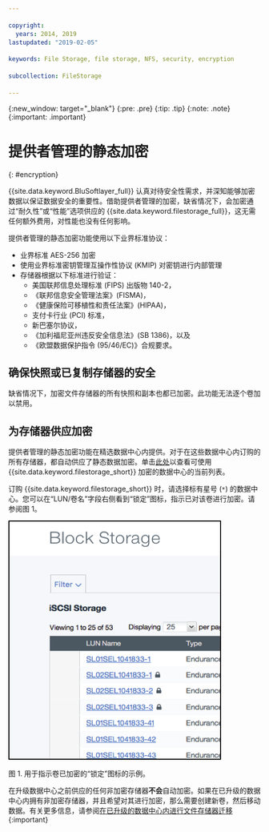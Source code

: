 ```yaml
---

copyright:
  years: 2014, 2019
lastupdated: "2019-02-05"

keywords: File Storage, file storage, NFS, security, encryption

subcollection: FileStorage

---
```

{:new_window: target="_blank"}
{:pre: .pre}
{:tip: .tip}
{:note: .note}
{:important: .important}

# 提供者管理的静态加密
{: #encryption}

{{site.data.keyword.BluSoftlayer_full}} 认真对待安全性需求，并深知能够加密数据以保证数据安全的重要性。借助提供者管理的加密，缺省情况下，会加密通过“耐久性”或“性能”选项供应的 {{site.data.keyword.filestorage_full}}，这无需任何额外费用，对性能也没有任何影响。

提供者管理的静态加密功能使用以下业界标准协议：

* 业界标准 AES-256 加密
* 使用业界标准密钥管理互操作性协议 (KMIP) 对密钥进行内部管理
* 存储器根据以下标准进行验证：
    - 美国联邦信息处理标准 (FIPS) 出版物 140-2，
    - 《联邦信息安全管理法案》(FISMA)，
    - 《健康保险可移植性和责任法案》(HIPAA)，
    - 支付卡行业 (PCI) 标准，
    - 新巴塞尔协议，
    - 《加利福尼亚州违反安全信息法》(SB 1386)，以及
    - 《欧盟数据保护指令 (95/46/EC)》合规要求。

## 确保快照或已复制存储器的安全  

缺省情况下，加密文件存储器的所有快照和副本也都已加密。此功能无法逐个卷加以禁用。

## 为存储器供应加密

提供者管理的静态加密功能在精选数据中心内提供。对于在这些数据中心内订购的所有存储器，都自动供应了静态数据加密。单击[此处](/docs/infrastructure/FileStorage?topic=FileStorage-news)以查看可使用 {{site.data.keyword.filestorage_short}} 加密的数据中心的当前列表。

订购 {{site.data.keyword.filestorage_short}} 时，请选择标有星号 (`*`) 的数据中心。您可以在“LUN/卷名”字段右侧看到“锁定”图标，指示已对该卷进行加密。请参阅图 1。

![“锁定”图标指示 LUN 已加密](/images/encryptedstorage.png)
<caption>图 1. 用于指示卷已加密的“锁定”图标的示例。</caption>

在升级数据中心之前供应的任何非加密存储器**不会**自动加密。如果在已升级的数据中心内拥有非加密存储器，并且希望对其进行加密，那么需要创建新卷，然后移动数据。有关更多信息，请参阅[在已升级的数据中心内进行文件存储器迁移](/docs/infrastructure/FileStorage?topic=FileStorage-migratestorage)
{:important}
